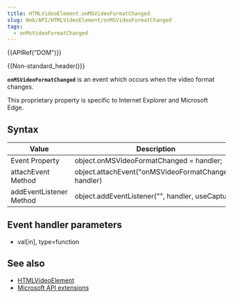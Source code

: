 ```yaml
---
title: HTMLVideoElement.onMSVideoFormatChanged
slug: Web/API/HTMLVideoElement/onMSVideoFormatChanged
tags:
  - onMsVideoFormatChanged
---
```

<div>{{APIRef("DOM")}}</div>

<p>{{Non-standard_header()}}</p>

<p><code><strong>onMSVideoFormatChanged</strong></code> is an event which occurs when the video format changes.</p>

<p>This proprietary property is specific to Internet Explorer and Microsoft Edge.</p>

<h2 id="Syntax">Syntax</h2>

<table class="standard-table">
 <thead>
  <tr>
   <th scope="col">Value</th>
   <th scope="col">Description</th>
  </tr>
 </thead>
 <tbody>
  <tr>
   <td>Event Property</td>
   <td>object.onMSVideoFormatChanged = handler;</td>
  </tr>
  <tr>
   <td>attachEvent Method</td>
   <td>object.attachEvent("onMSVideoFormatChanged", handler)</td>
  </tr>
  <tr>
   <td>addEventListener Method</td>
   <td>object.addEventListener("", handler, useCapture)</td>
  </tr>
 </tbody>
</table>

<h2 id="Event_handler">Event handler parameters</h2>

<ul>
 <li>val[in], type=function</li>
</ul>

<h2 id="See_also">See also</h2>

<ul>
 <li><a href="/en-US/docs/Web/API/HTMLVideoElement">HTMLVideoElement</a></li>
 <li><a href="/en-US/docs/Web/API/Microsoft_Extensions">Microsoft API extensions </a></li>
</ul>
